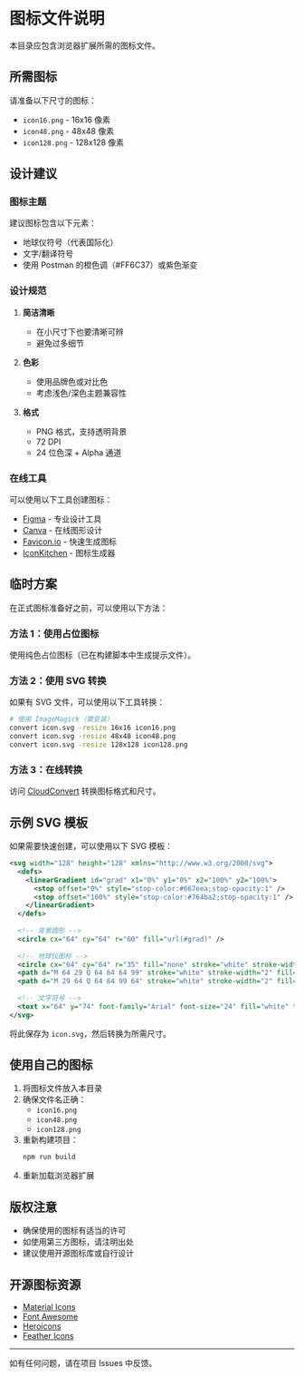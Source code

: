 # 图标文件说明

本目录应包含浏览器扩展所需的图标文件。

## 所需图标

请准备以下尺寸的图标：

- `icon16.png` - 16x16 像素
- `icon48.png` - 48x48 像素  
- `icon128.png` - 128x128 像素

## 设计建议

### 图标主题

建议图标包含以下元素：
- 地球仪符号（代表国际化）
- 文字/翻译符号
- 使用 Postman 的橙色调（#FF6C37）或紫色渐变

### 设计规范

1. **简洁清晰**
   - 在小尺寸下也要清晰可辨
   - 避免过多细节

2. **色彩**
   - 使用品牌色或对比色
   - 考虑浅色/深色主题兼容性

3. **格式**
   - PNG 格式，支持透明背景
   - 72 DPI
   - 24 位色深 + Alpha 通道

### 在线工具

可以使用以下工具创建图标：

- [Figma](https://www.figma.com/) - 专业设计工具
- [Canva](https://www.canva.com/) - 在线图形设计
- [Favicon.io](https://favicon.io/) - 快速生成图标
- [IconKitchen](https://icon.kitchen/) - 图标生成器

## 临时方案

在正式图标准备好之前，可以使用以下方法：

### 方法 1：使用占位图标

使用纯色占位图标（已在构建脚本中生成提示文件）。

### 方法 2：使用 SVG 转换

如果有 SVG 文件，可以使用以下工具转换：

```bash
# 使用 ImageMagick（需安装）
convert icon.svg -resize 16x16 icon16.png
convert icon.svg -resize 48x48 icon48.png
convert icon.svg -resize 128x128 icon128.png
```

### 方法 3：在线转换

访问 [CloudConvert](https://cloudconvert.com/) 转换图标格式和尺寸。

## 示例 SVG 模板

如果需要快速创建，可以使用以下 SVG 模板：

```svg
<svg width="128" height="128" xmlns="http://www.w3.org/2000/svg">
  <defs>
    <linearGradient id="grad" x1="0%" y1="0%" x2="100%" y2="100%">
      <stop offset="0%" style="stop-color:#667eea;stop-opacity:1" />
      <stop offset="100%" style="stop-color:#764ba2;stop-opacity:1" />
    </linearGradient>
  </defs>
  
  <!-- 背景圆形 -->
  <circle cx="64" cy="64" r="60" fill="url(#grad)" />
  
  <!-- 地球仪图标 -->
  <circle cx="64" cy="64" r="35" fill="none" stroke="white" stroke-width="3" />
  <path d="M 64 29 Q 64 64 64 99" stroke="white" stroke-width="2" fill="none" />
  <path d="M 29 64 Q 64 64 99 64" stroke="white" stroke-width="2" fill="none" />
  
  <!-- 文字符号 -->
  <text x="64" y="74" font-family="Arial" font-size="24" fill="white" text-anchor="middle" font-weight="bold">中</text>
</svg>
```

将此保存为 `icon.svg`，然后转换为所需尺寸。

## 使用自己的图标

1. 将图标文件放入本目录
2. 确保文件名正确：
   - `icon16.png`
   - `icon48.png`
   - `icon128.png`
3. 重新构建项目：
   ```bash
   npm run build
   ```
4. 重新加载浏览器扩展

## 版权注意

- 确保使用的图标有适当的许可
- 如使用第三方图标，请注明出处
- 建议使用开源图标库或自行设计

## 开源图标资源

- [Material Icons](https://fonts.google.com/icons)
- [Font Awesome](https://fontawesome.com/)
- [Heroicons](https://heroicons.com/)
- [Feather Icons](https://feathericons.com/)

---

如有任何问题，请在项目 Issues 中反馈。


